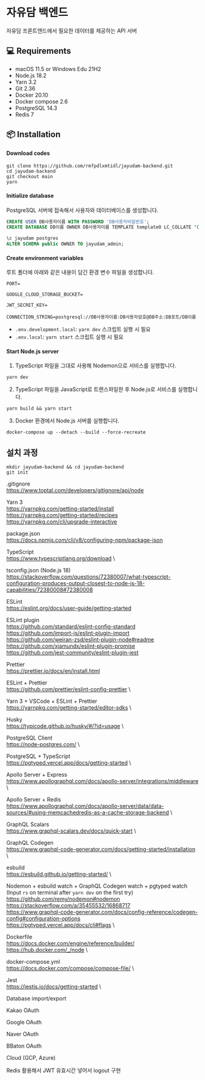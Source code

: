 # 자유담 백엔드

자유담 프론트엔드에서 필요한 데이터를 제공하는 API 서버

## 💻 Requirements

- macOS 11.5 or Windows Edu 21H2
- Node.js 18.2
- Yarn 3.2
- Git 2.36
- Docker 20.10
- Docker compose 2.6
- PostgreSQL 14.3
- Redis 7

## 📦 Installation

#### Download codes

```
git clone https://github.com/rmfpdlxmtidl/jayudam-backend.git
cd jayudam-backend
git checkout main
yarn
```

#### Initialize database

PostgreSQL 서버에 접속해서 사용자와 데이터베이스를 생성합니다.

```sql
CREATE USER DB사용자이름 WITH PASSWORD 'DB사용자비밀번호';
CREATE DATABASE DB이름 OWNER DB사용자이름 TEMPLATE template0 LC_COLLATE "C" LC_CTYPE "ko_KR.UTF-8";

\c jayudam postgres
ALTER SCHEMA public OWNER TO jayudam_admin;
```

#### Create environment variables

루트 폴더에 아래와 같은 내용이 담긴 환경 변수 파일을 생성합니다.

```
PORT=

GOOGLE_CLOUD_STORAGE_BUCKET=

JWT_SECRET_KEY=

CONNECTION_STRING=postgresql://DB사용자이름:DB사용자암호@DB주소:DB포트/DB이름
```

- `.env.development.local`: `yarn dev` 스크립트 실행 시 필요
- `.env.local`: `yarn start` 스크립트 실행 시 필요

#### Start Node.js server

1. TypeScript 파일을 그대로 사용해 Nodemon으로 서비스를 실행합니다.

```
yarn dev
```

2. TypeScript 파일을 JavaScript로 트랜스파일한 후 Node.js로 서비스를 실행합니다.

```
yarn build && yarn start
```

3. Docker 환경에서 Node.js 서버를 실행합니다.

```
docker-compose up --detach --build --force-recreate
```

## 설치 과정

```
mkdir jayudam-backend && cd jayudam-backend
git init
```

.gitignore \
https://www.toptal.com/developers/gitignore/api/node

Yarn 3 \
https://yarnpkg.com/getting-started/install \
https://yarnpkg.com/getting-started/recipes \
https://yarnpkg.com/cli/upgrade-interactive

package.json \
https://docs.npmjs.com/cli/v8/configuring-npm/package-json

TypeScript \
https://www.typescriptlang.org/download \

tsconfig.json (Node.js 18) \
https://stackoverflow.com/questions/72380007/what-typescript-configuration-produces-output-closest-to-node-js-18-capabilities/72380008#72380008

ESLint \
https://eslint.org/docs/user-guide/getting-started

ESLint plugin \
https://github.com/standard/eslint-config-standard \
https://github.com/import-js/eslint-plugin-import \
https://github.com/weiran-zsd/eslint-plugin-node#readme \
https://github.com/xjamundx/eslint-plugin-promise \
https://github.com/jest-community/eslint-plugin-jest

Prettier \
https://prettier.io/docs/en/install.html

ESLint + Prettier \
https://github.com/prettier/eslint-config-prettier \

Yarn 3 + VSCode + ESLint + Prettier \
https://yarnpkg.com/getting-started/editor-sdks \

Husky \
https://typicode.github.io/husky/#/?id=usage \

PostgreSQL Client \
https://node-postgres.com/ \

PostgreSQL + TypeScript \
https://pgtyped.vercel.app/docs/getting-started \

Apollo Server + Express \
https://www.apollographql.com/docs/apollo-server/integrations/middleware \

Apollo Server + Redis \
https://www.apollographql.com/docs/apollo-server/data/data-sources/#using-memcachedredis-as-a-cache-storage-backend \

GraphQL Scalars \
https://www.graphql-scalars.dev/docs/quick-start \

GraphQL Codegen \
https://www.graphql-code-generator.com/docs/getting-started/installation \

esbuild \
https://esbuild.github.io/getting-started/ \

Nodemon + esbuild watch + GraphQL Codegen watch + pgtyped watch \
(Input `rs` on terminal after `yarn dev` on the first try) \
https://github.com/remy/nodemon#nodemon \
https://stackoverflow.com/a/35455532/16868717 \
https://www.graphql-code-generator.com/docs/config-reference/codegen-config#configuration-options \
https://pgtyped.vercel.app/docs/cli#flags \

Dockerfile \
https://docs.docker.com/engine/reference/builder/ \
https://hub.docker.com/_/node \

docker-compose.yml \
https://docs.docker.com/compose/compose-file/ \

Jest \
https://jestjs.io/docs/getting-started \

Database import/export

Kakao OAuth

Google OAuth

Naver OAuth

BBaton OAuth

Cloud (GCP, Azure)

Redis 활용해서 JWT 유효시간 넣어서 logout 구현
